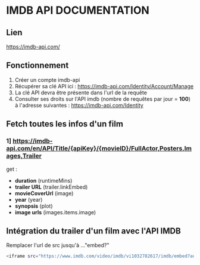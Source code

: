 # IMDB API DOCUMENTATION

## Lien
https://imdb-api.com/

## Fonctionnement
1) Créer un compte imdb-api
2) Récupérer sa clé API ici : https://imdb-api.com/Identity/Account/Manage
3) La clé API devra être présente dans l'url de la requête
4) Consulter ses droits sur l'API imdb (nombre de requêtes par jour = **100**) à l'adresse suivantes : https://imdb-api.com/Identity

## Fetch toutes les infos d'un film
### **1] https://imdb-api.com/en/API/Title/{apiKey}/{movieID}/FullActor,Posters,Images,Trailer**

get  : 
- **duration** (runtimeMins)
- **trailer URL** (trailer.linkEmbed)
- **movieCoverUrl** (image)
- **year** (year)
- **synopsis** (plot)
- **image urls** (images.items.image)

## Intégration du trailer d'un film avec l'API IMDB

Remplacer l'url de src jusqu'à ..."embed?"
```sh
<iframe src="https://www.imdb.com/video/imdb/vi1032782617/imdb/embed?autoplay=false&width=640" width="640" height="640" allowfullscreen="true" mozallowfullscreen="true" webkitallowfullscreen="true" frameborder="no" scrolling="no"></iframe>
```


